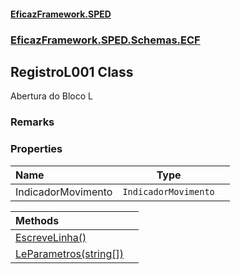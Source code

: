 #### [EficazFramework.SPED](EficazFrameworkSPED.md 'EficazFramework SPED')
### [EficazFramework.SPED.Schemas.ECF](EficazFramework.SPED.Schemas.ECF.md 'EficazFramework.SPED.Schemas.ECF')

## RegistroL001 Class

Abertura do Bloco L

### Remarks
### Properties

| Name | Type | |
| :--- | :---: | :--- |
| IndicadorMovimento | `IndicadorMovimento` |  |

| Methods | |
| :--- | :--- |
| [EscreveLinha()](EficazFramework.SPED.Schemas.ECF/RegistroL001/EscreveLinha().md 'EficazFramework.SPED.Schemas.ECF.RegistroL001.EscreveLinha()') | |
| [LeParametros(string[])](EficazFramework.SPED.Schemas.ECF/RegistroL001/LeParametros(string[]).md 'EficazFramework.SPED.Schemas.ECF.RegistroL001.LeParametros(string[])') | |
